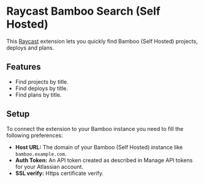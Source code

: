 # Raycast Bamboo Search (Self Hosted)

This [Raycast](https://raycast.com) extension lets you quickly find Bamboo (Self Hosted) projects, deploys and plans.

## Features

- Find projects by title.
- Find deploys by title.
- Find plans by title.

## Setup

To connect the extension to your Bamboo instance you need to fill the following preferences:

- **Host URL:** The domain of your Bamboo (Self Hosted) instance like `bamboo.example.com`.
- **Auth Token:** An API token created as described in Manage API tokens for your Atlassian account.
- **SSL verify:** Https certificate verify.
